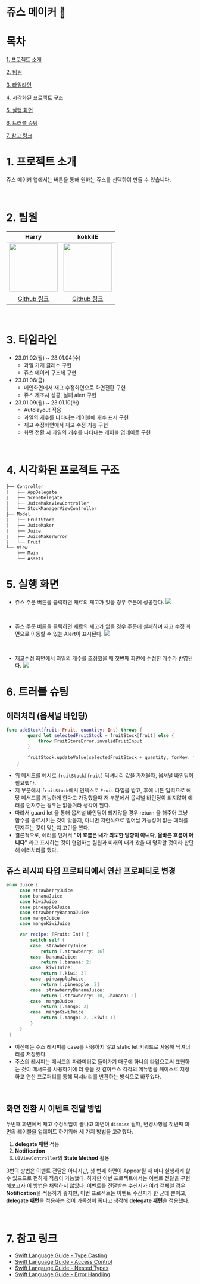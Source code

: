 # 쥬스 메이커 🧃

# 목차
[1. 프로젝트 소개](#1-프로젝트-소개)

[2. 팀원](#2-팀원)

[3. 타임라인](#3-타임라인)

[4. 시각화된 프로젝트 구조](#4-시각화된-프로젝트-구조)

[5. 실행 화면](#5-실행-화면)

[6. 트러블 슈팅](#6-트러블-슈팅)

[7. 참고 링크](#7-참고-링크)


# 1. 프로젝트 소개
쥬스 메이커 앱에서는 버튼을 통해 원하는 쥬스를 선택하여 만들 수 있습니다.

<br>

# 2. 팀원

| Harry | kokkilE  |
|:----:| :----: |
| <img src="https://i.imgur.com/BYdaDjU.png" width="130" height="130"/> | <img src="https://i.imgur.com/4I8bNFT.png" width="130" height="130"/>     |
| [Github 링크](https://github.com/HarryHyeon) |[Github 링크](https://github.com/kokkilE) |

<br>

# 3. 타임라인

- 23.01.02(월) ~ 23.01.04(수)
    - 과일 가게 클래스 구현
    - 쥬스 메이커 구조체 구현
- 23.01.06(금)
    - 메인화면에서 재고 수정화면으로 화면전환 구현
    - 쥬스 제조시 성공, 실패 alert 구현
- 23.01.09(월) ~ 23.01.10(화)
    - Autolayout 적용
    - 과일의 개수를 나타내는 레이블에 개수 표시 구현
    - 재고 수정화면에서 재고 수정 기능 구현
    - 화면 전환 시 과일의 개수를 나타내는 레이블 업데이트 구현

<br>

# 4. 시각화된 프로젝트 구조
``` swift
├── Controller
|   ├── AppDelegate
|   ├── SceneDelegate
|   ├── JuiceMakeViewController
|   └── StockManagerViewController
├── Model
|   ├── FruitStore
|   ├── JuiceMaker
|   ├── Juice
|   ├── JuiceMakerError
|   └── Fruit
└── View
    ├── Main
    └── Assets
```
# 5. 실행 화면

- 쥬스 주문 버튼을 클릭하면 재료의 재고가 있을 경우 주문에 성공한다.
![](https://i.imgur.com/5GIKKbh.gif)

<br>

- 쥬스 주문 버튼을 클릭하면 재료의 재고가 없을 경우 주문에 실패하며 재고 수정 화면으로 이동할 수 있는 Alert이 표시된다.
![](https://i.imgur.com/tsQtEZr.gif)

<br>

- 재고수정 화면에서 과일의 개수를 조정했을 때 첫번째 화면에 수정한 개수가 반영된다.
![](https://i.imgur.com/0HwtU9I.gif)


# 6. 트러블 슈팅
 
## 에러처리 (옵셔널 바인딩)
```swift
func addStock(fruit: Fruit, quantity: Int) throws {
        guard let selectedFruitStock = fruitStock[fruit] else {
            throw FruitStoreError.invalidFruitInput
        }
        
        fruitStock.updateValue(selectedFruitStock + quantity, forKey: fruit)
    }
```
- 위 메서드를 예시로 `fruitStock[fruit]` 딕셔너리 값을 가져올때, 옵셔널 바인딩이 필요했다.
- 저 부분에서 `fruitStock`에서 인덱스로 `Fruit` 타입을 받고, 후에 버튼 입력으로 해당 메서드를 기능하게 한다고 가정했을때 저 부분에서 옵셔널 바인딩이 되지않아 에러를 던져주는 경우는 없을거라 생각이 된다.
- 따라서 guard let 을 통해 옵셔널 바인딩이 되지않을 경우 return 을 해주어 그냥 함수를 종료시키는 것이 맞을지, 아니면 저런식으로 일어날 가능성이 없는 에러를 던져주는 것이 맞는지 고민을 했다.
- 결론적으로, 에러를 던져서 **"이 흐름은 내가 의도한 방향이 아니다, 올바른 흐름이 아니다"** 라고 표시하는 것이 협업하는 팀원과 미래의 내가 봤을 때 명확할 것이라 판단해 에러처리를 했다.

## 쥬스 레시피 타입 프로퍼티에서 연산 프로퍼티로 변경
``` swift
enum Juice {
     case strawberryJuice
     case bananaJuice
     case kiwiJuice
     case pineappleJuice
     case strawberryBananaJuice
     case mangoJuice
     case mangoKiwiJuice

     var recipe: [Fruit: Int] {
         switch self {
         case .strawberryJuice:
             return [.strawberry: 16]
         case .bananaJuice:
             return [.banana: 2]
         case .kiwiJuice:
             return [.kiwi: 3]
         case .pineappleJuice:
             return [.pineapple: 2]
         case .strawberryBananaJuice:
             return [.strawberry: 10, .banana: 1]
         case .mangoJuice:
             return [.mango: 3]
         case .mangoKiwiJuice:
             return [.mango: 2, .kiwi: 1]
         }
     }
 }
```
- 이전에는 주스 레시피를 case를 사용하지 않고 static let 키워드로 사용해 딕셔너리를 저장했다.
- 주스의 레시피는 메서드의 파라미터로 들어가기 때문에 하나의 타입으로써 표현하는 것이 메서드를 사용하기에 더 좋을 것 같아주스 각각의 메뉴명을 케이스로 지정하고 연산 프로퍼티를 통해 딕셔너리를 반환하는 방식으로 바꾸었다.

<br>

## 화면 전환 시 이벤트 전달 방법
두번째 화면에서 재고 수정작업이 끝나고 화면이 `dismiss` 될때, 변경사항을 첫번째 화면의 레이블을 업데이트 하기위해 세 가지 방법을 고려했다.

1. **delegate 패턴** 적용
2. **Notification**
3. `UIViewController`의 **State Method** 활용

3번의 방법은 이벤트 전달은 아니지만, 첫 번째 화면이 Appear될 때 마다 실행하게 할 수 있으므로 편하게 적용이 가능했다. 하지만 이번 프로젝트에서는 이벤트 전달을 구현해보고자 이 방법은 채택하지 않았다.
이벤트를 전달받는 수신지가 여러 객체일 경우 **Notification**을 적용하기 좋지만, 이번 프로젝트는 이벤트 수신지가 한 군데 뿐이고, **delegate 패턴**을 적용하는 것이 가독성이 좋다고 생각해 **delegate 패턴**을 적용했다.

<br>

# 7. 참고 링크
- [Swift Language Guide - Type Casting](https://docs.swift.org/swift-book/LanguageGuide/TypeCasting.html)
- [Swift Language Guide - Access Control](https://docs.swift.org/swift-book/LanguageGuide/AccessControl.html)
- [Swift Langauge Guide - Nested Types](https://docs.swift.org/swift-book/LanguageGuide/NestedTypes.html)
- [Swift Language Guide - Error Handling](https://docs.swift.org/swift-book/LanguageGuide/ErrorHandling.html)
